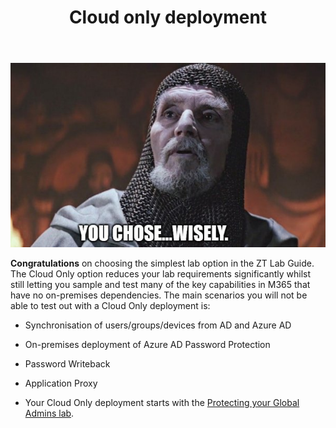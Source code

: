 ﻿---
id: clouddeploy
title: Cloud only deployment
description: Set up a cloud only lab without active directory and sync.
sidebar_label: Cloud-Only Deployment
slug: /clouddeploy
---

![](img/clouddeploy.001.jpeg)

**Congratulations** on choosing the simplest lab option in the ZT Lab Guide. The Cloud Only option reduces your lab requirements significantly whilst still letting you sample and test many of the key capabilities in M365 that have no on-premises dependencies.  The main scenarios you will not be able to test out with a Cloud Only deployment is:

- Synchronisation of users/groups/devices from AD and Azure AD
- On-premises deployment of Azure AD Password Protection
- Password Writeback
- Application Proxy

- Your Cloud Only deployment starts with the [Protecting your Global Admins lab](pim).
